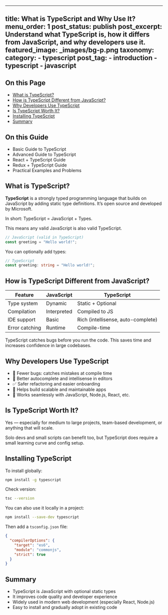 ---

title: What is TypeScript and Why Use It?
menu\_order: 1
post\_status: publish
post\_excerpt: Understand what TypeScript is, how it differs from JavaScript, and why developers use it.
featured\_image: \_images/bg-p.png
taxonomy:
category:
\- typescript
post\_tag:
\- introduction
\- typescript
\- javascript
-------------

<div class="toc" markdown="1">

<div class="otp" markdown="1">

## On this Page

* [What is TypeScript?](#what-is-typescript)
* [How is TypeScript Different from JavaScript?](#how-is-typescript-different-from-javascript)
* [Why Developers Use TypeScript](#why-developers-use-typescript)
* [Is TypeScript Worth It?](#is-typescript-worth-it)
* [Installing TypeScript](#installing-typescript)
* [Summary](#summary)

</div>

<div class="otg" markdown="1">

## On this Guide

* Basic Guide to TypeScript
* Advanced Guide to TypeScript
* React + TypeScript Guide
* Redux + TypeScript Guide
* Practical Examples and Problems

</div>

</div>

<div class="guru-main" markdown="1">

## What is TypeScript?

**TypeScript** is a strongly typed programming language that builds on JavaScript by adding static type definitions. It’s open source and developed by Microsoft.

In short: TypeScript = JavaScript + Types.

This means any valid JavaScript is also valid TypeScript.

```ts
// JavaScript (valid in TypeScript)
const greeting = "Hello world!";
```

You can optionally add types:

```ts
// TypeScript
const greeting: string = "Hello world!";
```

## How is TypeScript Different from JavaScript?

| Feature        | JavaScript  | TypeScript                         |
| -------------- | ----------- | ---------------------------------- |
| Type system    | Dynamic     | Static + Optional                  |
| Compilation    | Interpreted | Compiled to JS                     |
| IDE support    | Basic       | Rich (intellisense, auto-complete) |
| Error catching | Runtime     | Compile-time                       |

TypeScript catches bugs before you run the code. This saves time and increases confidence in large codebases.

## Why Developers Use TypeScript

* 🚫 Fewer bugs: catches mistakes at compile time
* 🧠 Better autocomplete and intellisense in editors
* ✅ Safer refactoring and easier onboarding
* 🧱 Helps build scalable and maintainable apps
* 🔁 Works seamlessly with JavaScript, Node.js, React, etc.

## Is TypeScript Worth It?

Yes — especially for medium to large projects, team-based development, or anything that will scale.

Solo devs and small scripts can benefit too, but TypeScript does require a small learning curve and config setup.

## Installing TypeScript

To install globally:

```bash
npm install -g typescript
```

Check version:

```bash
tsc --version
```

You can also use it locally in a project:

```bash
npm install --save-dev typescript
```

Then add a `tsconfig.json` file:

```json
{
  "compilerOptions": {
    "target": "es6",
    "module": "commonjs",
    "strict": true
  }
}
```

## Summary

* TypeScript is JavaScript with optional static types
* It improves code quality and developer experience
* Widely used in modern web development (especially React, Node.js)
* Easy to install and gradually adopt in existing code

</div>
